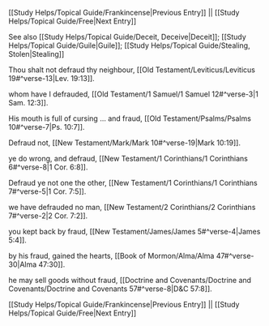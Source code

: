 [[Study Helps/Topical Guide/Frankincense|Previous Entry]]  ||  [[Study Helps/Topical Guide/Free|Next Entry]]

 See also [[Study Helps/Topical Guide/Deceit, Deceive|Deceit]]; [[Study Helps/Topical Guide/Guile|Guile]]; [[Study Helps/Topical Guide/Stealing, Stolen|Stealing]]

 Thou shalt not defraud thy neighbour, [[Old Testament/Leviticus/Leviticus 19#^verse-13|Lev. 19:13]].

 whom have I defrauded, [[Old Testament/1 Samuel/1 Samuel 12#^verse-3|1 Sam. 12:3]].

 His mouth is full of cursing ... and fraud, [[Old Testament/Psalms/Psalms 10#^verse-7|Ps. 10:7]].

 Defraud not, [[New Testament/Mark/Mark 10#^verse-19|Mark 10:19]].

 ye do wrong, and defraud, [[New Testament/1 Corinthians/1 Corinthians 6#^verse-8|1 Cor. 6:8]].

 Defraud ye not one the other, [[New Testament/1 Corinthians/1 Corinthians 7#^verse-5|1 Cor. 7:5]].

 we have defrauded no man, [[New Testament/2 Corinthians/2 Corinthians 7#^verse-2|2 Cor. 7:2]].

 you kept back by fraud, [[New Testament/James/James 5#^verse-4|James 5:4]].

 by his fraud, gained the hearts, [[Book of Mormon/Alma/Alma 47#^verse-30|Alma 47:30]].

 he may sell goods without fraud, [[Doctrine and Covenants/Doctrine and Covenants/Doctrine and Covenants 57#^verse-8|D&C 57:8]].

[[Study Helps/Topical Guide/Frankincense|Previous Entry]]  ||  [[Study Helps/Topical Guide/Free|Next Entry]]